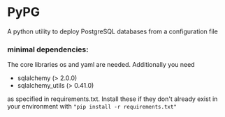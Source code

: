 # PyPG
A python utility to deploy PostgreSQL databases from a configuration file

### minimal dependencies:

The core libraries os and yaml are needed. Additionally you need 

- sqlalchemy (> 2.0.0)
- sqlalchemy_utils (> 0.41.0)

as specified in requirements.txt. Install these if they don't already exist in your environment with ```"pip install -r requirements.txt"```
